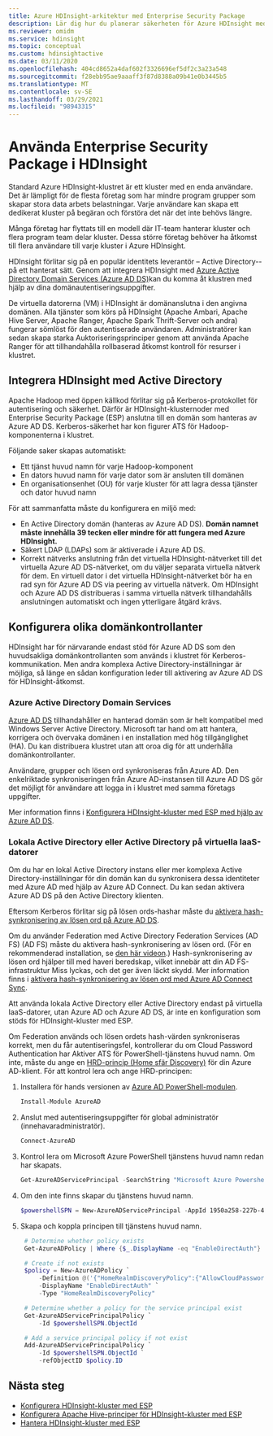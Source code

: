```yaml
---
title: Azure HDInsight-arkitektur med Enterprise Security Package
description: Lär dig hur du planerar säkerheten för Azure HDInsight med Enterprise Security Package.
ms.reviewer: omidm
ms.service: hdinsight
ms.topic: conceptual
ms.custom: hdinsightactive
ms.date: 03/11/2020
ms.openlocfilehash: 404cd8652a4daf602f3326696ef5df2c3a23a548
ms.sourcegitcommit: f28ebb95ae9aaaff3f87d8388a09b41e0b3445b5
ms.translationtype: MT
ms.contentlocale: sv-SE
ms.lasthandoff: 03/29/2021
ms.locfileid: "98943315"
---
```

# <a name="use-enterprise-security-package-in-hdinsight"></a>Använda Enterprise Security Package i HDInsight

Standard Azure HDInsight-klustret är ett kluster med en enda användare. Det är lämpligt för de flesta företag som har mindre program grupper som skapar stora data arbets belastningar. Varje användare kan skapa ett dedikerat kluster på begäran och förstöra det när det inte behövs längre.

Många företag har flyttats till en modell där IT-team hanterar kluster och flera program team delar kluster. Dessa större företag behöver ha åtkomst till flera användare till varje kluster i Azure HDInsight.

HDInsight förlitar sig på en populär identitets leverantör – Active Directory--på ett hanterat sätt. Genom att integrera HDInsight med [Azure Active Directory Domain Services (Azure AD DS)](../../active-directory-domain-services/overview.md)kan du komma åt klustren med hjälp av dina domänautentiseringsuppgifter.

De virtuella datorerna (VM) i HDInsight är domänanslutna i den angivna domänen. Alla tjänster som körs på HDInsight (Apache Ambari, Apache Hive Server, Apache Ranger, Apache Spark Thrift-Server och andra) fungerar sömlöst för den autentiserade användaren. Administratörer kan sedan skapa starka Auktoriseringsprinciper genom att använda Apache Ranger för att tillhandahålla rollbaserad åtkomst kontroll för resurser i klustret.

## <a name="integrate-hdinsight-with-active-directory"></a>Integrera HDInsight med Active Directory

Apache Hadoop med öppen källkod förlitar sig på Kerberos-protokollet för autentisering och säkerhet. Därför är HDInsight-klusternoder med Enterprise Security Package (ESP) anslutna till en domän som hanteras av Azure AD DS. Kerberos-säkerhet har kon figurer ATS för Hadoop-komponenterna i klustret.

Följande saker skapas automatiskt:

- Ett tjänst huvud namn för varje Hadoop-komponent
- En dators huvud namn för varje dator som är ansluten till domänen
- En organisationsenhet (OU) för varje kluster för att lagra dessa tjänster och dator huvud namn

För att sammanfatta måste du konfigurera en miljö med:

- En Active Directory domän (hanteras av Azure AD DS). **Domän namnet måste innehålla 39 tecken eller mindre för att fungera med Azure HDInsight.**
- Säkert LDAP (LDAPs) som är aktiverade i Azure AD DS.
- Korrekt nätverks anslutning från det virtuella HDInsight-nätverket till det virtuella Azure AD DS-nätverket, om du väljer separata virtuella nätverk för dem. En virtuell dator i det virtuella HDInsight-nätverket bör ha en rad syn för Azure AD DS via peering av virtuella nätverk. Om HDInsight och Azure AD DS distribueras i samma virtuella nätverk tillhandahålls anslutningen automatiskt och ingen ytterligare åtgärd krävs.

## <a name="set-up-different-domain-controllers"></a>Konfigurera olika domänkontrollanter

HDInsight har för närvarande endast stöd för Azure AD DS som den huvudsakliga domänkontrollanten som används i klustret för Kerberos-kommunikation. Men andra komplexa Active Directory-inställningar är möjliga, så länge en sådan konfiguration leder till aktivering av Azure AD DS för HDInsight-åtkomst.

### <a name="azure-active-directory-domain-services"></a>Azure Active Directory Domain Services

[Azure AD DS](../../active-directory-domain-services/overview.md) tillhandahåller en hanterad domän som är helt kompatibel med Windows Server Active Directory. Microsoft tar hand om att hantera, korrigera och övervaka domänen i en installation med hög tillgänglighet (HA). Du kan distribuera klustret utan att oroa dig för att underhålla domänkontrollanter.

Användare, grupper och lösen ord synkroniseras från Azure AD. Den enkelriktade synkroniseringen från Azure AD-instansen till Azure AD DS gör det möjligt för användare att logga in i klustret med samma företags uppgifter.

Mer information finns i [Konfigurera HDInsight-kluster med ESP med hjälp av Azure AD DS](./apache-domain-joined-configure-using-azure-adds.md).

### <a name="on-premises-active-directory-or-active-directory-on-iaas-vms"></a>Lokala Active Directory eller Active Directory på virtuella IaaS-datorer

Om du har en lokal Active Directory instans eller mer komplexa Active Directory-inställningar för din domän kan du synkronisera dessa identiteter med Azure AD med hjälp av Azure AD Connect. Du kan sedan aktivera Azure AD DS på den Active Directory klienten.

Eftersom Kerberos förlitar sig på lösen ords-hashar måste du [aktivera hash-synkronisering av lösen ord på Azure AD DS](../../active-directory-domain-services/tutorial-create-instance.md).

Om du använder Federation med Active Directory Federation Services (AD FS) (AD FS) måste du aktivera hash-synkronisering av lösen ord. (För en rekommenderad installation, se [den här videon](https://youtu.be/qQruArbu2Ew).) Hash-synkronisering av lösen ord hjälper till med haveri beredskap, vilket innebär att din AD FS-infrastruktur Miss lyckas, och det ger även läckt skydd. Mer information finns i [aktivera hash-synkronisering av lösen ord med Azure AD Connect Sync](../../active-directory/hybrid/how-to-connect-password-hash-synchronization.md).

Att använda lokala Active Directory eller Active Directory endast på virtuella IaaS-datorer, utan Azure AD och Azure AD DS, är inte en konfiguration som stöds för HDInsight-kluster med ESP.

Om Federation används och lösen ordets hash-värden synkroniseras korrekt, men du får autentiseringsfel, kontrollerar du om Cloud Password Authentication har Aktiver ATS för PowerShell-tjänstens huvud namn. Om inte, måste du ange en [HRD-princip (Home sfär Discovery)](../../active-directory/manage-apps/configure-authentication-for-federated-users-portal.md) för din Azure AD-klient. För att kontrol lera och ange HRD-principen:

1. Installera för hands versionen av [Azure AD PowerShell-modulen](/powershell/azure/active-directory/install-adv2).

   ```powershell
   Install-Module AzureAD
   ```

2. Anslut med autentiseringsuppgifter för global administratör (innehavaradministratör).

   ```powershell
   Connect-AzureAD
   ```

3. Kontrol lera om Microsoft Azure PowerShell tjänstens huvud namn redan har skapats.

   ```powershell
   Get-AzureADServicePrincipal -SearchString "Microsoft Azure Powershell"
   ```

4. Om den inte finns skapar du tjänstens huvud namn.

   ```powershell
   $powershellSPN = New-AzureADServicePrincipal -AppId 1950a258-227b-4e31-a9cf-717495945fc2
   ```

5. Skapa och koppla principen till tjänstens huvud namn.

   ```powershell
    # Determine whether policy exists
    Get-AzureADPolicy | Where {$_.DisplayName -eq "EnableDirectAuth"}

    # Create if not exists
    $policy = New-AzureADPolicy `
        -Definition @('{"HomeRealmDiscoveryPolicy":{"AllowCloudPasswordValidation":true}}') `
        -DisplayName "EnableDirectAuth" `
        -Type "HomeRealmDiscoveryPolicy"

    # Determine whether a policy for the service principal exist
    Get-AzureADServicePrincipalPolicy `
        -Id $powershellSPN.ObjectId

    # Add a service principal policy if not exist
    Add-AzureADServicePrincipalPolicy `
        -Id $powershellSPN.ObjectId `
        -refObjectID $policy.ID
   ```

## <a name="next-steps"></a>Nästa steg

- [Konfigurera HDInsight-kluster med ESP](apache-domain-joined-configure-using-azure-adds.md)
- [Konfigurera Apache Hive-principer för HDInsight-kluster med ESP](apache-domain-joined-run-hive.md)
- [Hantera HDInsight-kluster med ESP](apache-domain-joined-manage.md)